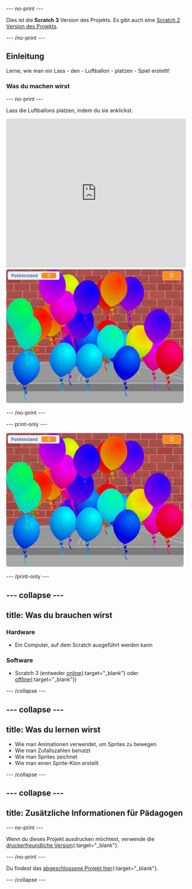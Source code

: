 --- no-print ---

Dies ist die **Scratch 3** Version des Projekts. Es gibt auch eine [Scratch 2 Version des Projekts](https://projects.raspberrypi.org/de-DE/projects/balloons-scratch2).

--- /no-print ---

## Einleitung

Lerne, wie man ein Lass - den - Luftballon - platzen - Spiel erstellt!


### Was du machen wirst

--- no-print ---

Lass die Luftballons platzen, indem du sie anklickst.

<div class="scratch-preview">
  <iframe allowtransparency="true" width="485" height="402" src="https://scratch.mit.edu/projects/embed/420144768/?autostart=false" frameborder="0" scrolling="no"></iframe>
  <img src="images/balloons-final.png">
</div>

--- /no-print ---

--- print-only ---

![fertiges Projekt](images/balloons-final.png)

--- /print-only ---

--- collapse ---
---
title: Was du brauchen wirst
---

### Hardware

+ Ein Computer, auf dem Scratch ausgeführt werden kann

### Software

+ Scratch 3 (entweder [online](http://rpf.io/scratchon){:target="_blank"} oder [offline](http://rpf.io/scratchoff){:target="_blank"})

--- /collapse ---

--- collapse ---
---
title: Was du lernen wirst
---

- Wie man Animationen verwendet, um Sprites zu bewegen
- Wie man Zufallszahlen benutzt
- Wie man Sprites zeichnet
- Wie man einen Sprite-Klon erstellt

--- /collapse ---

--- collapse ---
---
title: Zusätzliche Informationen für Pädagogen
---

--- no-print ---

Wenn du dieses Projekt ausdrucken möchtest, verwende die [druckerfreundliche Version](https://projects.raspberrypi.org/de-DE/projects/balloons/print){:target="_blank"}.

--- /no-print ---

Du findest das [abgeschlossene Projekt hier](http://rpf.io/p/de-DE/balloons-get){:target="_blank"}.

--- /collapse ---
